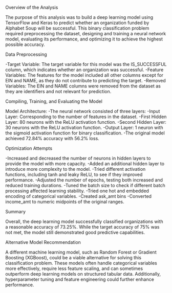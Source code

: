 Overview of the Analysis

The purpose of this analysis was to build a deep learning model using TensorFlow and Keras to predict whether an organization funded by Alphabet Soup will be successful. This binary classification problem required preprocessing the dataset, designing and training a neural network model, evaluating its performance, and optimizing it to achieve the highest possible accuracy.

Data Preprocessing

-Target Variable: The target variable for this model was the IS_SUCCESSFUL column, which indicates whether an organization was successful.
-Feature Variables: The features for the model included all other columns except for EIN and NAME, as they do not contribute to predicting the target.
-Removed Variables: The EIN and NAME columns were removed from the dataset as they are identifiers and not relevant for prediction.

Compiling, Training, and Evaluating the Model

  Model Architecture:
    -The neural network consisted of three layers:
    -Input Layer: Corresponding to the number of features in the dataset.
    -First Hidden Layer: 80 neurons with the ReLU activation function.
    -Second Hidden Layer: 30 neurons with the ReLU activation function.
    -Output Layer: 1 neuron with the sigmoid activation function for binary classification.
    -The original model achieved 72.84% accuracy with 56.2% loss.

  Optimization Attempts

  -Increased and decreased the number of neurons in hidden layers to provide the model with more capacity. 
  -Added an additional hidden layer to introduce more complexity to the model.
  -Tried different activation functions, including tanh and leaky ReLU, to see if they improved performance.
  -Adjusted the number of epochs, testing both increased and reduced training durations.
  -Tuned the batch size to check if different batch processing affected learning stability.
  -Tried one hot and embedded encoding of categorical variables.
  -Created ask_amt bins
  -Converted income_amt to numeric midpoints of the original ranges.

Summary

Overall, the deep learning model successfully classified organizations with a reasonable accuracy of 73.25%. While the target accuracy of 75% was not met, the model still demonstrated good predictive capabilities.

Alternative Model Recommendation

A different machine learning model, such as Random Forest or Gradient Boosting (XGBoost), could be a viable alternative for solving this classification problem. These models often handle categorical variables more effectively, require less feature scaling, and can sometimes outperform deep learning models on structured tabular data. Additionally, hyperparameter tuning and feature engineering could further enhance performance.
